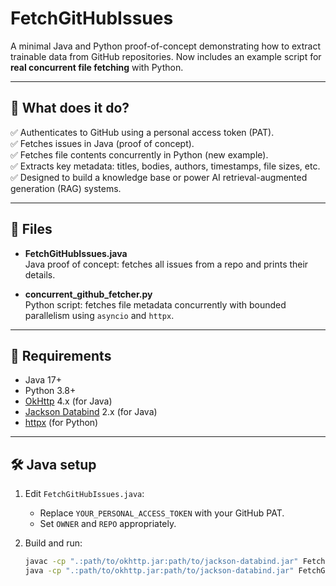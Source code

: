 # FetchGitHubIssues

A minimal Java and Python proof-of-concept demonstrating how to extract trainable data from GitHub repositories. Now includes an example script for **real concurrent file fetching** with Python.

---

## 🚀 What does it do?

✅ Authenticates to GitHub using a personal access token (PAT).  
✅ Fetches issues in Java (proof of concept).  
✅ Fetches file contents concurrently in Python (new example).  
✅ Extracts key metadata: titles, bodies, authors, timestamps, file sizes, etc.  
✅ Designed to build a knowledge base or power AI retrieval-augmented generation (RAG) systems.

---

## 📂 Files

- **FetchGitHubIssues.java**  
  Java proof of concept: fetches all issues from a repo and prints their details.

- **concurrent_github_fetcher.py**  
  Python script: fetches file metadata concurrently with bounded parallelism using `asyncio` and `httpx`.

---

## 🔧 Requirements

- Java 17+
- Python 3.8+
- [OkHttp](https://square.github.io/okhttp/) 4.x (for Java)
- [Jackson Databind](https://github.com/FasterXML/jackson-databind) 2.x (for Java)
- [httpx](https://www.python-httpx.org/) (for Python)

---

## 🛠️ Java setup

1. Edit `FetchGitHubIssues.java`:
   - Replace `YOUR_PERSONAL_ACCESS_TOKEN` with your GitHub PAT.
   - Set `OWNER` and `REPO` appropriately.

2. Build and run:
   ```bash
   javac -cp ".:path/to/okhttp.jar:path/to/jackson-databind.jar" FetchGitHubIssues.java
   java -cp ".:path/to/okhttp.jar:path/to/jackson-databind.jar" FetchGitHubIssues

